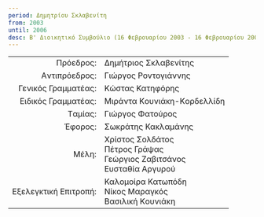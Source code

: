 ```yaml
---
period: Δημητρίου Σκλαβενίτη
from: 2003
until: 2006
desc: Β' Διοικητικό Συμβούλιο (16 Φεβρουαρίου 2003 - 16 Φεβρουαρίου 2006)
---
```


|                              |                        |
| ---------------------------: | :----------------------|
| Πρόεδρος: | Δημήτριος Σκλαβενίτης|
| Aντιπρόεδρος: | Γιώργος Ροντογιάννης |
| Γενικός Γραμματέας: | Κώστας Κατηφόρης |
| Eιδικός Γραμματέας: | Mιράντα Kουνιάκη-Kορδελλίδη |
| Tαμίας: | Γιώργος Φατούρος|
| Έφορος: | Σωκράτης Κακλαμάνης|
| Μέλη: | Χρίστος Σολδάτος<br/>Πέτρος Γράψας<br/>Γεώργιος Zαβιτσάνος<br/>Eυσταθία Aργυρού|
| Εξελεγκτική Επιτροπή: | Καλομοίρα Κατωπόδη<br/>Nίκος Mαραγκός<br/>Bασιλική Kουνιάκη|
